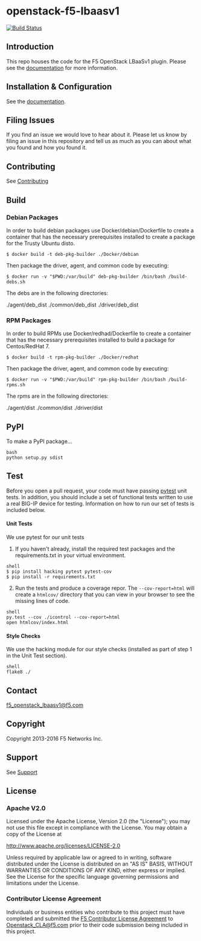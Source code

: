 <!--
Copyright 2015 F5 Networks Inc.

Licensed under the Apache License, Version 2.0 (the "License");
you may not use this file except in compliance with the License.
You may obtain a copy of the License at

   http://www.apache.org/licenses/LICENSE-2.0

Unless required by applicable law or agreed to in writing, software
distributed under the License is distributed on an "AS IS" BASIS,
WITHOUT WARRANTIES OR CONDITIONS OF ANY KIND, either express or implied.
See the License for the specific language governing permissions and
limitations under the License.
-->

# openstack-f5-lbaasv1
[![Build Status](https://travis-ci.com/F5Networks/openstack-f5-lbaasv1.svg?token=9DzDpZ48B74dRXvdFxM2&branch=master)](https://travis-ci.com/F5Networks/openstack-f5-lbaasv1)

## Introduction
This repo houses the code for the F5 OpenStack LBaaSv1 plugin. Please see the [documentation](http://f5networks.github.io/f5-openstack-docs) for more information.

## Installation & Configuration
See the [documentation](http://f5networks.github.io/f5-openstack-docs).

## Filing Issues
If you find an issue we would love to hear about it.  Please let us know by
filing an issue in this repository and tell us as much as you can about what
you found and how you found it.

## Contributing
See [Contributing](CONTRIBUTING.md)

## Build
### Debian Packages
In order to build debian packages use Docker/debian/Dockerfile to create a container that has the necessary prerequisites installed
to create a package for the Trusty Ubuntu disto.

```
$ docker build -t deb-pkg-builder ./Docker/debian
```
Then package the driver, agent, and common code by executing:

```
$ docker run -v "$PWD:/var/build" deb-pkg-builder /bin/bash /build-debs.sh
```
The debs are in the following directories:

./agent/deb_dist
./common/deb_dist
./driver/deb_dist

### RPM Packages
In order to build RPMs use Docker/redhad/Dockerfile to create a container that has the necessary prerequisites installed to build
a package for Centos/RedHat 7.

```
$ docker build -t rpm-pkg-builder ./Docker/redhat
```
Then package the driver, agent, and common code by executing:

```
$ docker run -v "$PWD:/var/build" rpm-pkg-builder /bin/bash /build-rpms.sh
```
The rpms are in the following directories:

./agent/dist
./common/dist
./driver/dist

## PyPI
To make a PyPI package...

```
bash
python setup.py sdist
```

## Test
Before you open a pull request, your code must have passing [pytest](http://pytest.org) unit tests. In addition, you should include a set of functional tests written to use a real BIG-IP device for testing. Information on how to run our set of tests is included below.

#### Unit Tests
We use pytest for our unit tests
1. If you haven't already, install the required test packages and the requirements.txt in your virtual environment.
```
shell
$ pip install hacking pytest pytest-cov
$ pip install -r requirements.txt
```
2. Run the tests and produce a coverage repor.  The `--cov-report=html` will
create a `htmlcov/` directory that you can view in your browser to see the
missing lines of code.
```
shell
py.test --cov ./icontrol --cov-report=html
open htmlcov/index.html
```

#### Style Checks
We use the hacking module for our style checks (installed as part of
step 1 in the Unit Test section).
```
shell
flake8 ./
```

## Contact
<f5_openstack_lbaasv1@f5.com>

## Copyright
Copyright 2013-2016 F5 Networks Inc.

## Support
See [Support](SUPPORT.md)

## License
 
### Apache V2.0
Licensed under the Apache License, Version 2.0 (the "License");
you may not use this file except in compliance with the License.
You may obtain a copy of the License at
 
http://www.apache.org/licenses/LICENSE-2.0
 
Unless required by applicable law or agreed to in writing, software
distributed under the License is distributed on an "AS IS" BASIS,
WITHOUT WARRANTIES OR CONDITIONS OF ANY KIND, either express or implied.
See the License for the specific language governing permissions and
limitations under the License.
 
### Contributor License Agreement
Individuals or business entities who contribute to this project must have completed and submitted the [F5 Contributor License Agreement](http://f5networks.github.io/f5-openstack-docs/cla_landing/index.html) to Openstack_CLA@f5.com prior to their
code submission being included in this project.

